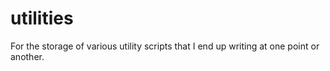 utilities
=========

For the storage of various utility scripts that I end up writing at one point or another.